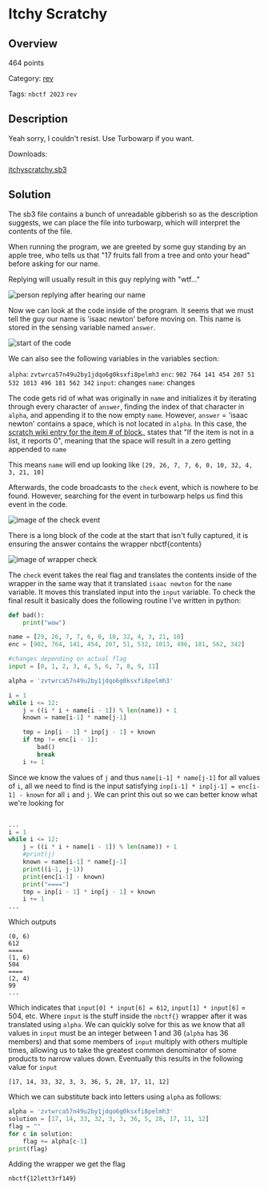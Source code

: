 
# Itchy Scratchy #

## Overview ##

464 points

Category: [rev](../)

Tags: `nbctf 2023` `rev`

## Description ##

Yeah sorry, I couldn't resist. Use Turbowarp if you want.

Downloads:

[itchyscratchy.sb3](https://nbctf.com/uploads?key=87e7c94d576e790e9073e720d1ad7af2680a4c2446f9c9866ad1052640281b39%2Fitchyscratchy.sb3)

## Solution ##

The sb3 file contains a bunch of unreadable gibberish so as the description suggests, we can place the file into turbowarp, which will
interpret the contents of the file.

When running the program, we are greeted by some guy standing by an apple tree, who tells us that "17 fruits fall from a tree and onto your
head" before asking for our name.

Replying will usually result in this guy replying with "wtf..."

![person replying after hearing our name](./images/wtf.png)

Now we can look at the code inside of the program. It seems that we must tell the guy our name is 'isaac newton' before moving on. This name is stored
in the sensing variable named `answer`.

![start of the code](./images/start.png)

We can also see the following variables in the variables section:

`alpha`: `zvtwrca57n49u2by1jdqo6g0ksxfi8pelmh3`
`enc`: `902 764 141 454 207 51 532 1013 496 181 562 342`
`input`: changes
`name`: changes


The code gets rid of what was originally in `name` and initializes it by iterating through every character of `answer`, finding the index of that
character in `alpha`, and appending it to the now empty `name`. However, `answer` = 'isaac newton' contains a space, which is not located in
`alpha`. In this case, the [scratch wiki entry for the item # of block](https://en.scratch-wiki.info/wiki/Item_Number_of_()_in_()_(block))_ states that 
"If the item is not in a list, it reports 0", meaning that the space will result in a zero getting appended to `name`

This means `name` will end up looking like `[29, 26, 7, 7, 6, 0, 10, 32, 4, 3, 21, 10]`

Afterwards, the code broadcasts to the `check` event, which is nowhere to be found. However, searching for the event in turbowarp helps us find this 
event in the code.

![image of the check event](./images/check.png)

There is a long block of the code at the start that isn't fully captured, it is ensuring the answer contains the wrapper nbctf{contents}

![image of wrapper check](./images/long.png)

The `check` event takes the real flag and translates the contents inside of the wrapper in the same way that it translated `isaac newton` for the
`name` variable. It moves this translated input into the `input` variable. To check the final result it basically does the following routine 
I've written in python:

```python
def bad():
    print("wow")

name = [29, 26, 7, 7, 6, 0, 10, 32, 4, 3, 21, 10]
enc = [902, 764, 141, 454, 207, 51, 532, 1013, 496, 181, 562, 342]

#changes depending on actual flag
input = [0, 1, 2, 3, 4, 5, 6, 7, 8, 9, 11] 

alpha = 'zvtwrca57n49u2by1jdqo6g0ksxfi8pelmh3'

i = 1
while i <= 12:
    j = ((i * i + name[i - 1]) % len(name)) + 1
    known = name[i-1] * name[j-1]

    tmp = inp[i - 1] * inp[j - 1] + known
    if tmp != enc[i - 1]:
        bad()
        break
    i += 1

```

Since we know the values of `j` and thus `name[i-1] * name[j-1]` for all values of `i`, all we need to find is the input satisfying
`inp[i-1] * inp[j-1] = enc[i-1] - known` for all `i` and `j`. We can print this out so we can better know what we're looking for

```python

...
i = 1
while i <= 12:
    j = ((i * i + name[i - 1]) % len(name)) + 1
    #print(j)
    known = name[i-1] * name[j-1]
    print((i-1, j-1))
    print(enc[i-1] - known)
    print("====")
    tmp = inp[i - 1] * inp[j - 1] + known
    i += 1
...

```

Which outputs 

```
(0, 6)
612
====
(1, 6)
504
====
(2, 4)
99
...
```

Which indicates that `input[0] * input[6] = 612`, `input[1] * input[6]` = 504, etc. Where `input` is the stuff inside the `nbctf{}`
wrapper after it was translated using `alpha`. We can quickly solve for this as we know that all values in `input` must be an integer between
1 and 36 (`alpha` has 36 members) and that some members of `input` multiply with others multiple times, allowing us to take the greatest common
denominator of some products to narrow values down. Eventually this results in the following value for `input`

`[17, 14, 33, 32, 3, 3, 36, 5, 28, 17, 11, 12]`

Which we can substitute back into letters using `alpha` as follows:

```python
alpha = 'zvtwrca57n49u2by1jdqo6g0ksxfi8pelmh3'
solution = [17, 14, 33, 32, 3, 3, 36, 5, 28, 17, 11, 12]
flag = ""
for c in solution:
    flag += alpha[c-1]
print(flag)
```

Adding the wrapper we get the flag

`nbctf{12lett3rf149}`


